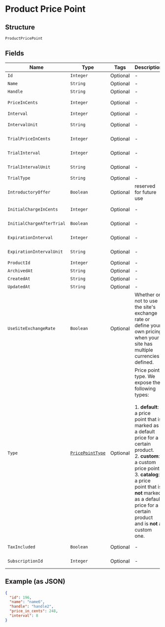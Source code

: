 
# Product Price Point

## Structure

`ProductPricePoint`

## Fields

| Name | Type | Tags | Description | Getter | Setter |
|  --- | --- | --- | --- | --- | --- |
| `Id` | `Integer` | Optional | - | Integer getId() | setId(Integer id) |
| `Name` | `String` | Optional | - | String getName() | setName(String name) |
| `Handle` | `String` | Optional | - | String getHandle() | setHandle(String handle) |
| `PriceInCents` | `Integer` | Optional | - | Integer getPriceInCents() | setPriceInCents(Integer priceInCents) |
| `Interval` | `Integer` | Optional | - | Integer getInterval() | setInterval(Integer interval) |
| `IntervalUnit` | `String` | Optional | - | String getIntervalUnit() | setIntervalUnit(String intervalUnit) |
| `TrialPriceInCents` | `Integer` | Optional | - | Integer getTrialPriceInCents() | setTrialPriceInCents(Integer trialPriceInCents) |
| `TrialInterval` | `Integer` | Optional | - | Integer getTrialInterval() | setTrialInterval(Integer trialInterval) |
| `TrialIntervalUnit` | `String` | Optional | - | String getTrialIntervalUnit() | setTrialIntervalUnit(String trialIntervalUnit) |
| `TrialType` | `String` | Optional | - | String getTrialType() | setTrialType(String trialType) |
| `IntroductoryOffer` | `Boolean` | Optional | reserved for future use | Boolean getIntroductoryOffer() | setIntroductoryOffer(Boolean introductoryOffer) |
| `InitialChargeInCents` | `Integer` | Optional | - | Integer getInitialChargeInCents() | setInitialChargeInCents(Integer initialChargeInCents) |
| `InitialChargeAfterTrial` | `Boolean` | Optional | - | Boolean getInitialChargeAfterTrial() | setInitialChargeAfterTrial(Boolean initialChargeAfterTrial) |
| `ExpirationInterval` | `Integer` | Optional | - | Integer getExpirationInterval() | setExpirationInterval(Integer expirationInterval) |
| `ExpirationIntervalUnit` | `String` | Optional | - | String getExpirationIntervalUnit() | setExpirationIntervalUnit(String expirationIntervalUnit) |
| `ProductId` | `Integer` | Optional | - | Integer getProductId() | setProductId(Integer productId) |
| `ArchivedAt` | `String` | Optional | - | String getArchivedAt() | setArchivedAt(String archivedAt) |
| `CreatedAt` | `String` | Optional | - | String getCreatedAt() | setCreatedAt(String createdAt) |
| `UpdatedAt` | `String` | Optional | - | String getUpdatedAt() | setUpdatedAt(String updatedAt) |
| `UseSiteExchangeRate` | `Boolean` | Optional | Whether or not to use the site's exchange rate or define your own pricing when your site has multiple currencies defined. | Boolean getUseSiteExchangeRate() | setUseSiteExchangeRate(Boolean useSiteExchangeRate) |
| `Type` | [`PricePointType`](../../doc/models/price-point-type.md) | Optional | Price point type. We expose the following types:<br><br>1. **default**: a price point that is marked as a default price for a certain product.<br>2. **custom**: a custom price point.<br>3. **catalog**: a price point that is **not** marked as a default price for a certain product and is **not** a custom one. | PricePointType getType() | setType(PricePointType type) |
| `TaxIncluded` | `Boolean` | Optional | - | Boolean getTaxIncluded() | setTaxIncluded(Boolean taxIncluded) |
| `SubscriptionId` | `Integer` | Optional | - | Integer getSubscriptionId() | setSubscriptionId(Integer subscriptionId) |

## Example (as JSON)

```json
{
  "id": 196,
  "name": "name6",
  "handle": "handle2",
  "price_in_cents": 248,
  "interval": 8
}
```

